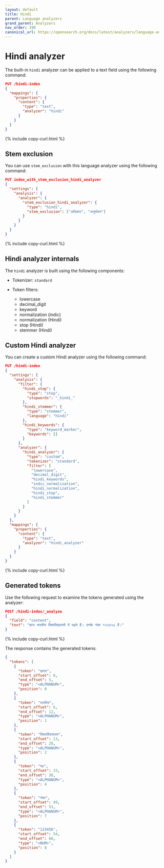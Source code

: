 ```yaml
---
layout: default
title: Hindi
parent: Language analyzers
grand_parent: Analyzers
nav_order: 190
canonical_url: https://opensearch.org/docs/latest/analyzers/language-analyzers/hindi/
---
```


# Hindi analyzer

The built-in `hindi` analyzer can be applied to a text field using the following command:

```json
PUT /hindi-index
{
  "mappings": {
    "properties": {
      "content": {
        "type": "text",
        "analyzer": "hindi"
      }
    }
  }
}
```
{% include copy-curl.html %}

## Stem exclusion

You can use `stem_exclusion` with this language analyzer using the following command:

```json
PUT index_with_stem_exclusion_hindi_analyzer
{
  "settings": {
    "analysis": {
      "analyzer": {
        "stem_exclusion_hindi_analyzer": {
          "type": "hindi",
          "stem_exclusion": ["अधिकार", "अनुमोदन"]
        }
      }
    }
  }
}
```
{% include copy-curl.html %}

## Hindi analyzer internals

The `hindi` analyzer is built using the following components:

- Tokenizer: `standard`

- Token filters:
  - lowercase
  - decimal_digit
  - keyword
  - normalization (indic)
  - normalization (Hindi)
  - stop (Hindi)
  - stemmer (Hindi)

## Custom Hindi analyzer

You can create a custom Hindi analyzer using the following command:

```json
PUT /hindi-index
{
  "settings": {
    "analysis": {
      "filter": {
        "hindi_stop": {
          "type": "stop",
          "stopwords": "_hindi_"
        },
        "hindi_stemmer": {
          "type": "stemmer",
          "language": "hindi"
        },
        "hindi_keywords": {
          "type": "keyword_marker",
          "keywords": []
        }
      },
      "analyzer": {
        "hindi_analyzer": {
          "type": "custom",
          "tokenizer": "standard",
          "filter": [
            "lowercase",
            "decimal_digit",
            "hindi_keywords",
            "indic_normalization",
            "hindi_normalization",
            "hindi_stop",
            "hindi_stemmer"
          ]
        }
      }
    }
  },
  "mappings": {
    "properties": {
      "content": {
        "type": "text",
        "analyzer": "hindi_analyzer"
      }
    }
  }
}
```
{% include copy-curl.html %}

## Generated tokens

Use the following request to examine the tokens generated using the analyzer:

```json
POST /hindi-index/_analyze
{
  "field": "content",
  "text": "छात्र भारतीय विश्वविद्यालयों में पढ़ते हैं। उनके नंबर १२३४५६ हैं।"
}
```
{% include copy-curl.html %}

The response contains the generated tokens:

```json
{
  "tokens": [
    {
      "token": "छातर",
      "start_offset": 0,
      "end_offset": 5,
      "type": "<ALPHANUM>",
      "position": 0
    },
    {
      "token": "भारतिय",
      "start_offset": 6,
      "end_offset": 12,
      "type": "<ALPHANUM>",
      "position": 1
    },
    {
      "token": "विशवविदयालय",
      "start_offset": 13,
      "end_offset": 28,
      "type": "<ALPHANUM>",
      "position": 2
    },
    {
      "token": "पढ",
      "start_offset": 33,
      "end_offset": 38,
      "type": "<ALPHANUM>",
      "position": 4
    },
    {
      "token": "नंबर",
      "start_offset": 49,
      "end_offset": 53,
      "type": "<ALPHANUM>",
      "position": 7
    },
    {
      "token": "123456",
      "start_offset": 54,
      "end_offset": 60,
      "type": "<NUM>",
      "position": 8
    }
  ]
}
```